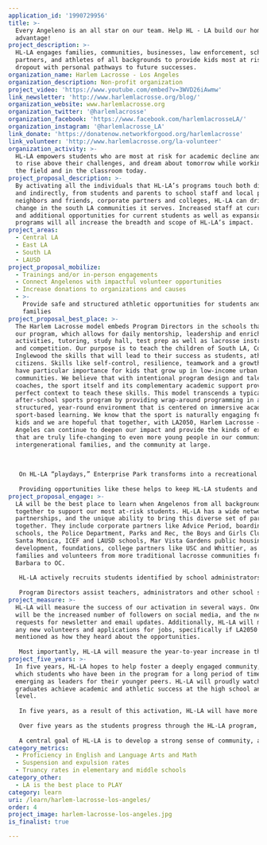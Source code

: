 ```yaml
---
application_id: '1990729956'
title: >-
  Every Angeleno is an all star on our team. Help HL - LA build our home field
  advantage!
project_description: >-
  HL-LA engages families, communities, businesses, law enforcement, school
  partners, and athletes of all backgrounds to provide kids most at risk of
  dropout with personal pathways to future successes.
organization_name: Harlem Lacrosse - Los Angeles
organization_description: Non-profit organization
project_video: 'https://www.youtube.com/embed?v=3WVD26iAwmw'
link_newsletter: 'http://www.harlemlacrosse.org/blog/'
organization_website: www.harlemlacrosse.org
organization_twitter: '@harlemlacrosse'
organization_facebook: 'https://www.facebook.com/harlemlacrosseLA/'
organization_instagram: '@harlemlacrosse_LA'
link_donate: 'https://donatenow.networkforgood.org/harlemlacrosse'
link_volunteer: 'http://www.harlemlacrosse.org/la-volunteer'
organization_activity: >-
  HL-LA empowers students who are most at risk for academic decline and dropout
  to rise above their challenges, and dream about tomorrow while working hard on
  the field and in the classroom today.
project_proposal_description: >-
  By activating all the individuals that HL-LA’s programs touch both directly
  and indirectly, from students and parents to school staff and local police,
  neighbors and friends, corporate partners and colleges, HL-LA can drive real
  change in the south LA communities it serves. Increased staff at current sites
  and additional opportunities for current students as well as expansion
  programs will all increase the breadth and scope of HL-LA’s impact.
project_areas:
  - Central LA
  - East LA
  - South LA
  - LAUSD
project_proposal_mobilize:
  - Trainings and/or in-person engagements
  - Connect Angelenos with impactful volunteer opportunities
  - Increase donations to organizations and causes
  - >-
    Provide safe and structured athletic opportunities for students and
    families 
project_proposal_best_place: >-
  The Harlem Lacrosse model embeds Program Directors in the schools that host
  our program, which allows for daily mentorship, leadership and enrichment
  activities, tutoring, study hall, test prep as well as lacrosse instruction
  and competition. Our purpose is to teach the children of South LA, Compton and
  Inglewood the skills that will lead to their success as students, athletes and
  citizens. Skills like self-control, resilience, teamwork and a growth mindset
  have particular importance for kids that grow up in low-income urban
  communities. We believe that with intentional program design and talented
  coaches, the sport itself and its complementary academic support provide the
  perfect context to teach these skills. This model transcends a typical
  after-school sports program by providing wrap-around programming in a safe,
  structured, year-round environment that is centered on immersive academic and
  sport-based learning. We know that the sport is naturally engaging for all
  kids and we are hopeful that together, with LA2050, Harlem Lacrosse — Los
  Angeles can continue to deepen our impact and provide the kinds of experiences
  that are truly life-changing to even more young people in our community,
  intergenerational families, and the community at large.
   
   
   
   On HL-LA “playdays,” Enterprise Park transforms into a recreational oasis. As the buses deliver eager players ready to take part in the day’s events, parents, guardians, grandparents and siblings of all ages begin to gather in the prime shady locations on the sidelines. Volunteers from area high schools and colleges start organizing the players into age groups and teams; while the lacrosse training begins, coaches, tutors, police officers, teachers and mentors from corporate partners chat with parents about their child’s experiences, academic improvement, school choice or tutoring questions, goals, and much more. Harlem Lacrosse-LA is not just affecting its student-athletes’ lives, its impact is felt across generations and across the community. Many HL-LA parents and guardians did not attend college and rely on the advice and counseling of the HL-LA program directors, tutors and career advisors to help create an academic path to college preparedness for their children. Aside from the direct impact, HL-LA is growing alongside its members, expanding to high school programs as many students advanced to ninth grade. Many coaches and staff are themselves “graduates” of Harlem Lacrosse-LA (and its predecessor City Lacrosse), and these valuable work opportunities empower the older students to stay involved and give back. 
   
   Providing opportunities like these helps to keep HL-LA students and their families engaged in the program; these students are encouraged to improve attendance and grades, and stay in school, in order to remain as active members of the HL-LA community.
project_proposal_engage: >-
  LA will be the best place to learn when Angelenos from all backgrounds come
  together to support our most at-risk students. HL-LA has a wide network of
  partnerships, and the unique ability to bring this diverse set of partners
  together. They include corporate partners like Advice Period, boarding
  schools, the Police Department, Parks and Rec, the Boys and Girls Club of
  Santa Monica, ICEF and LAUSD schools, Mar Vista Gardens public housing
  development, foundations, college partners like USC and Whittier, as well as
  families and volunteers from more traditional lacrosse communities from Santa
  Barbara to OC.
   
   HL-LA actively recruits students identified by school administrators as most vulnerable to academic decline and dropout. These students receive daily doses of academic and social-emotional support during study halls and meetings as well as the important lessons of commitment and teamwork during lacrosse practices and games. Using lacrosse as a hook, students earn their spot on the team through attendance, academic performance and behavior, and HL-LA students show measurable improvement in each of these areas.
   
   Program Directors assist teachers, administrators and other school staff with behavioral and academic interventions throughout the day. PD's also work with parents and guardians to put together a comprehensive personal path for each student, including academic assistance, additional lacrosse opportunities, high school selection, career advice and more.
project_measure: >-
  HL-LA will measure the success of our activation in several ways. One metric
  will be the increased number of followers on social media, and the new
  requests for newsletter and email updates. Additionally, HL-LA will measure
  any new volunteers and applications for jobs, specifically if LA2050 is
  mentioned as how they heard about the opportunities. 
   
   Most importantly, HL-LA will measure the year-to-year increase in the number of participants, community partners, families, staff and school sites, which will be evidence that the funding provided by LA2050 directly impacted the scope and delivery of programming. The LA2050 grant would allow HL-LA to offer more academic, athletic and enrichment activities to its current participants as well as reach more new members. It would also support more enrichment activities and opportunities for HL-LA students to explore new parts of their city, like a field trip to the beach or Spacex, shadowing doctors at the local hospital, watching lacrosse sticks be made at String King, learning goal setting from professionals at Advice Period, attending overnight camp at the Thacher School, receiving career advice from a mentor, or attending a USC lacrosse game. By increasing the number of these opportunities and expanding the capacity to include even more students, HL-LA can further its mission to help each student find his or her personal path to life-long success.
project_five_years: >-
  In five years, HL-LA hopes to help foster a deeply engaged community, one in
  which students who have been in the program for a long period of time are
  emerging as leaders for their younger peers. HL-LA will proudly watch as
  graduates achieve academic and athletic success at the high school and college
  level. 
   
   In five years, as a result of this activation, HL-LA will have more exposure in LA and beyond, which includes an improved ability to build relationships with even more partners across the city. As more people are aware of our work, and more partners come on board, HL-LA can continue to scale up and grow, adding more school partners and serving hundreds of additional students. 
   
   Over five years as the students progress through the HL-LA program, there will be more comprehensive high school programming, including boarding school and college application assistance, academic help in the form of tutoring and test prep, career planning and advice and the continuation of the personal pathway development that began in fifth grade. 
   
   A central goal of HL-LA is to develop a strong sense of community, and to encourage each alumni to become an active and productive member of their community who will work to make LA a better place to learn and play. As they advance through high school, students will start planning for their future, maybe as a teacher at an area school, a local business owner or community leader, with a desire to give back and create a culture of positive change.
category_metrics:
  - Proficiency in English and Language Arts and Math
  - Suspension and expulsion rates
  - Truancy rates in elementary and middle schools
category_other:
  - LA is the best place to PLAY
category: learn
uri: /learn/harlem-lacrosse-los-angeles/
order: 4
project_image: harlem-lacrosse-los-angeles.jpg
is_finalist: true

---
```

